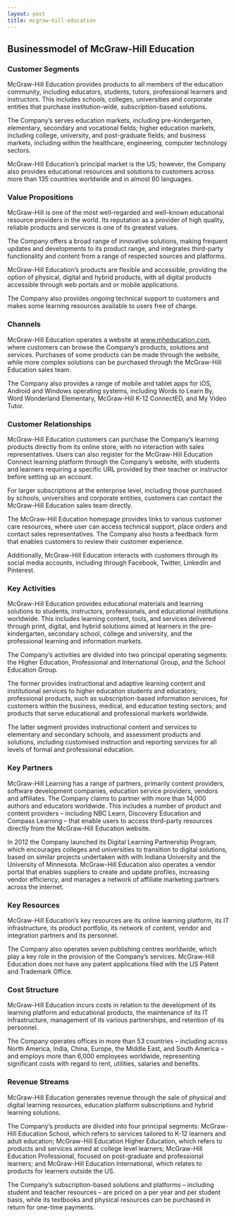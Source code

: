 ```yaml
---
layout: post
title: mcgraw-hill-education
---
```


Businessmodel of McGraw-Hill Education
---------------------------------------

### Customer Segments

McGraw-Hill Education provides products to all members of the education community, including educators, students, tutors, professional learners and instructors. This includes schools, colleges, universities and corporate entities that purchase institution-wide, subscription-based solutions.

The Company’s serves education markets, including pre-kindergarten, elementary, secondary and vocational fields; higher education markets, including college, university, and post-graduate fields; and business markets, including within the healthcare, engineering, computer technology sectors.

McGraw-Hill Education’s principal market is the US; however, the Company also provides educational resources and solutions to customers across more than 135 countries worldwide and in almost 60 languages.

### Value Propositions

McGraw-Hill is one of the most well-regarded and well-known educational resource providers in the world. Its reputation as a provider of high quality, reliable products and services is one of its greatest values.

The Company offers a broad range of innovative solutions, making frequent updates and developments to its product range, and integrates third-party functionality and content from a range of respected sources and platforms.

McGraw-Hill Education’s products are flexible and accessible, providing the option of physical, digital and hybrid products, with all digital products accessible through web portals and or mobile applications.

The Company also provides ongoing technical support to customers and makes some learning resources available to users free of charge.

### Channels

McGraw-Hill Education operates a website at www.mheducation.com, where customers can browse the Company’s products, solutions and services. Purchases of some products can be made through the website, while more complex solutions can be purchased through the McGraw-Hill Education sales team.

The Company also provides a range of mobile and tablet apps for iOS, Android and Windows operating systems, including Words to Learn By, Word Wonderland Elementary, McGraw-Hill K-12 ConnectED, and My Video Tutor.

### Customer Relationships

McGraw-Hill Education customers can purchase the Company’s learning products directly from its online store, with no interaction with sales representatives. Users can also register for the McGraw-Hill Education Connect learning platform through the Company’s website, with students and learners requiring a specific URL provided by their teacher or instructor before setting up an account.

For larger subscriptions at the enterprise level, including those purchased by schools, universities and corporate entities, customers can contact the McGraw-Hill Education sales team directly.

The McGraw-Hill Education homepage provides links to various customer care resources, where user can access technical support, place orders and contact sales representatives. The Company also hosts a feedback form that enables customers to review their customer experience.

Additionally, McGraw-Hill Education interacts with customers through its social media accounts, including through Facebook, Twitter, LinkedIn and Pinterest.

### Key Activities

McGraw-Hill Education provides educational materials and learning solutions to students, instructors, professionals, and educational institutions worldwide. This includes learning content, tools, and services delivered through print, digital, and hybrid solutions aimed at learners in the pre-kindergarten, secondary school, college and university, and the professional learning and information markets.

The Company’s activities are divided into two principal operating segments: the Higher Education, Professional and International Group, and the School Education Group.

The former provides instructional and adaptive learning content and institutional services to higher education students and educators; professional products, such as subscription-based information services, for customers within the business, medical, and education testing sectors; and products that serve educational and professional markets worldwide.

The latter segment provides instructional content and services to elementary and secondary schools, and assessment products and solutions, including customised instruction and reporting services for all levels of formal and professional education.

### Key Partners

McGraw-Hill Learning has a range of partners, primarily content providers, software development companies, education service providers, vendors and affiliates. The Company claims to partner with more than 14,000 authors and educators worldwide. This includes a number of product and content providers – including NBC Learn, Discovery Education and Compass Learning – that enable users to access third-party resources directly from the McGraw-Hill Education website.

In 2012 the Company launched its Digital Learning Partnership Program, which encourages colleges and universities to transition to digital solutions, based on similar projects undertaken with with Indiana University and the University of Minnesota. McGraw-Hill Education also operates a vendor portal that enables suppliers to create and update profiles, increasing vendor efficiency, and manages a network of affiliate marketing partners across the internet.

### Key Resources

McGraw-Hill Education’s key resources are its online learning platform, its IT infrastructure, its product portfolio, its network of content, vendor and integration partners and its personnel.

The Company also operates seven publishing centres worldwide, which play a key role in the provision of the Company’s services. McGraw-Hill Education does not have any patent applications filed with the US Patent and Trademark Office.

### Cost Structure

McGraw-Hill Education incurs costs in relation to the development of its learning platform and educational products, the maintenance of its IT infrastructure, management of its various partnerships, and retention of its personnel.

The Company operates offices in more than 53 countries – including across North America, India, China, Europe, the Middle East, and South America – and employs more than 6,000 employees worldwide, representing significant costs with regard to rent, utilities, salaries and benefits.

### Revenue Streams

McGraw-Hill Education generates revenue through the sale of physical and digital learning resources, education platform subscriptions and hybrid learning solutions.

The Company’s products are divided into four principal segments: McGraw-Hill Education School, which refers to services tailored to K-12 learners and adult education; McGraw-Hill Education Higher Education, which refers to products and services aimed at college level learners; McGraw-Hill Education Professional, focused on post-graduate and professional learners; and McGraw-Hill Education International, which relates to products for learners outside the US.

The Company’s subscription-based solutions and platforms – including student and teacher resources – are priced on a per year and per student basis, while its textbooks and physical resources can be purchased in return for one-time payments.
